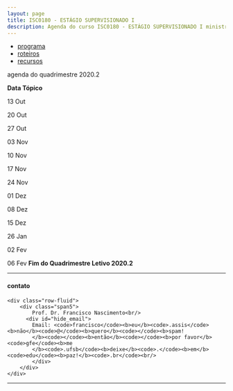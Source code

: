 ```yaml
---
layout: page
title: ISC0180 - ESTÁGIO SUPERVISIONADO I
description: Agenda do curso ISC0180 - ESTÁGIO SUPERVISIONADO I ministrado por Francisco de Assis Nascimento Junior
---
```


 <div class="navbar">
    <div class="navbar-inner">
        <ul class="nav">
            <li><a href="https://itxesco.github.io/aulas/ISC0180/programa.html">programa</a></li>
            <li><a href="https://itxesco.github.io/aulas/ISC0180/roteiros.html">roteiros</a></li>
            <li><a href="https://itxesco.github.io/aulas/ISC0180/recursos.html">recursos</a></li>
        </ul>
    </div>
</div>


agenda do quadrimestre 2020.2

**Data                          Tópico**

13 Out

20 Out

27 Out

03 Nov

10 Nov

17 Nov

24 Nov

01 Dez

08 Dez

15 Dez

26 Jan

02 Fev

06 Fev **Fim do Quadrimestre Letivo 2020.2**

---

<div class="container">
<h4><a name="contact"></a>contato</h4>

    <div class="row-fluid">
        <div class="span5">
            Prof. Dr. Francisco Nascimento<br/>
          <div id="hide_email">
            Email: <code>francisco</code><b>eu</b><code>.assis</code><b>não</b><code>@</code><b>quero</b><code></code><b>spam!
            </b><code></code><b>então</b><code></code><b>por favor</b><code>gfe</code><b>me
            </b><code>.ufsb</code><b>deixe</b><code>.</code><b>em</b><code>edu</code><b>paz!</b><code>.br</code><br/>
            </div>
        </div>
    </div>
</div>

---


